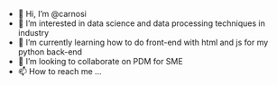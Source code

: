 - 👋 Hi, I’m @carnosi
- 👀 I’m interested in data science and data processing techniques in industry
- 🌱 I’m currently learning how to do front-end with html and js for my python back-end
- 💞️ I’m looking to collaborate on PDM for SME 
- 📫 How to reach me ...

<!---
carnosi/carnosi is a ✨ special ✨ repository because its `README.md` (this file) appears on your GitHub profile.
You can click the Preview link to take a look at your changes.
--->
